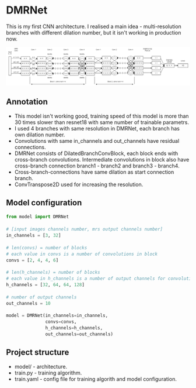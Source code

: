 # DMRNet

This is my first CNN architecture. I realised a main idea - multi-resolution branches with different dilation number, but it isn't working in production now.

![Architecture](/images/dmrnet.png "DMRNet")

## Annotation
- This model isn't working good, training speed of this model is more than 30 times slower than resnet18 with same number of trainable parametrs.
- I used 4 branches with same resolution in DMRNet, each branch has own dilation number.
- Convolutions with same in_channels and out_channels have residual connections.
- DMRNet consists of DilatedBranchConvBlock, each block ends with cross-branch convolutions. Intermediate convolutions in block also have cross-branch connection branch1 - branch2 and branch3 - branch4.
- Cross-branch-connections have same dilation as start connection branch.
- ConvTranspose2D used for increasing the resolution.

## Model configuration
```python
from model import DMRNet

# [input images channels number, mrs output channels number]
in_channels = [3, 32]

# len(convs) = number of blocks
# each value in convs is a number of convolutions in block
convs = [2, 4, 4, 6]

# len(h_channels) = number of blocks
# each value in h_channels is a number of output channels for convolutions
h_channels = [32, 64, 64, 128]

# number of output channels
out_channels = 10

model = DMRNet(in_channels=in_channels,
               convs=convs,
               h_channels=h_channels,
               out_channels=out_channels)
```

## Project structure
- model/ - architecture.
- train.py - training algorithm.
- train.yaml - config file for training algorith and model configuration.
